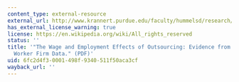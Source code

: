 ```yaml
---
content_type: external-resource
external_url: http://www.krannert.purdue.edu/faculty/hummelsd/research/HJMX%20Danish%20outsourcing%20version%209.pdf
has_external_license_warning: true
license: https://en.wikipedia.org/wiki/All_rights_reserved
status: ''
title: '"The Wage and Employment Effects of Outsourcing: Evidence from Danish Matched
  Worker Firm Data." (PDF)'
uid: 6fc2d4f3-0001-498f-9340-511f50aca3cf
wayback_url: ''
---
```

